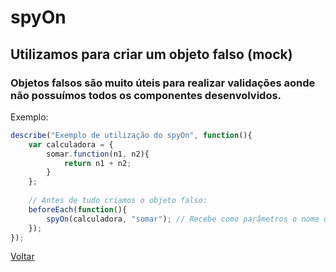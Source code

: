 # spyOn
## Utilizamos para criar um objeto falso (mock)

### Objetos falsos são muito úteis para realizar validações aonde não possuímos todos os componentes desenvolvidos.

Exemplo:

```js
describe("Exemplo de utilização do spyOn", function(){
    var calculadora = {
        somar.function(n1, n2){
            return n1 + n2;
        }
    };
    
    // Antes de tudo criamos o objeto falso:
    beforeEach(function(){
        spyOn(calculadora, "somar"); // Recebe como parâmetros o nome do objeto e do método.
    });
});

```

[Voltar](https://github.com/andresilveiraleite/jasmine_nodejs/blob/master/docs/spies/spies.md)  